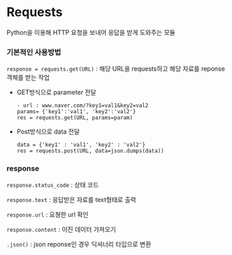 # Requests

Python을 이용해 HTTP 요청을 보내어 응답을 받게 도와주는 모듈



### 기본적인 사용방법

`response = requests.get(URL)` : 해당 URL을 requests하고 해당 자료를 reponse 객체를 받는 작업



- GET방식으로 parameter 전달

  ```
  - url : www.naver.com/?key1=val1&key2=val2
  params= {'key1':'val1', 'key2':'val2'}
  res = requests.get(URL, params=param)
  ```

- Post방식으로 data 전달

  ```
  data = {'key1' : 'val1', 'key2' : 'val2'}
  res = requests.post(URL, data=json.dumps(data))
  ```




### response

`response.status_code` : 상태 코드

`response.text` : 응답받은 자료를 text형태로 출력

`response.url` : 요쳥한 url 확인

`response.content` : 이진 데이터 가져오기



`.json()` : json reponse인 경우 딕셔너리 타입으로 변환